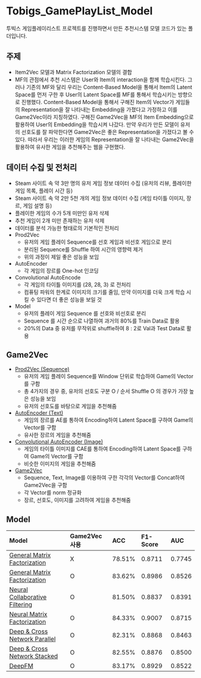 # Tobigs_GamePlayList_Model
투빅스 게임플레이리스트 프로젝트를 진행하면서 만든 추천시스템 모델 코드가 있는 폴더입니다.

## 주제
- Item2Vec 모델과 Matrix Factorization 모델의 결합
- MF의 관점에서 추천 시스템은 User와 Item의 interaction을 함께 학습시킨다. 그러나 기존의 MF와 달리 우리는 Content-Based Model을 통해서 Item의 Latent Space를 먼저 구한 후 User의 Latent Space를 MF를 통해서 학습시키는 방향으로 진행했다. Content-Based Model을 통해서 구해진 Item의 Vector가 게임들의 Representation을 잘 나타내는 Embedding을 가졌다고 가정하고 이를 Game2Vec이라 지칭하였다. 구해진 Game2Vec을 MF의 Item Embedding으로 활용하여 User의 Embedding을 학습시켜 나갔다. 만약 우리가 만든 모델이 유저의 선호도를 잘 파악한다면 Game2Vec은 좋은 Representation을 가졌다고 볼 수 있다. 따라서 우리는 이러한 게임의 Representation을 잘 나타내는 Game2Vec을 활용하여 유사한 게임을 추천해주는 웹을 구현했다.

## 데이터 수집 및 전처리
- Steam 사이트 속 약 3만 명의 유저 게임 정보 데이터 수집 (유저의 리뷰, 플레이한 게임 목록, 플레이 시간 등)
- Steam 사이트 속 약 2만 5천 개의 게임 정보 데이터 수집 (게임 타이틀 이미지, 장르, 게임 설명 등)
- 플레이한 게임의 수가 5개 미만인 유저 삭제
- 추천 게임이 2개 미만 존재하는 유저 삭제
- 데이터를 분석 가능한 형태로의 기본적인 전처리
- Prod2Vec
  - 유저의 게임 플레이 Sequence를 선호 게임과 비선호 게임으로 분리
  - 분리된 Sequence를 Shuffle 하여 시간의 영향력 제거
  - 위의 과정이 제일 좋은 성능을 보임
- AutoEncoder
  - 각 게임의 장르를 One-hot 인코딩
- Convolutional AutoEncode
  - 각 게임의 타이틀 이미지를 (28, 28, 3) 로 전처리
  - 컴퓨팅 파워의 한계로 이미지의 크기를 줄임, 만약 이미지를 더욱 크게 학습 시킬 수 있다면 더 좋은 성능을 보일 것 
- Model
  - 유저의 플레이 게임 Sequence 를 선호와 비선호로 분리
  - Sequence 를 시간 순으로 나열하여 과거의 80%를 Train Data로 활용
  - 20%의 Data 중 유저를 무작위로 shuffle하여 8 : 2로 Val과 Test Data로 활용

## Game2Vec
- [Prod2Vec (Sequence)](https://github.com/SeongBeomLEE/Tobigs_GamePlayList_Model/blob/main/Prod2Vec_(Sequence).ipynb)
  - 유저의 게임 플레이 Sequence를 Window 단위로 학습하여 Game의 Vector를 구함
  - 총 4가지의 경우 중, 유저의 선호도 구분 O / 순서 Shuffle O 의 경우가 가장 높은 성능을 보임
  - 유저의 선호도를 바탕으로 게임을 추천해줌
- [AutoEncoder (Text)](https://github.com/SeongBeomLEE/Tobigs_GamePlayList_Model/blob/main/AutoEncoder_(Text).ipynb)
  - 게임의 장르를 AE를 통하여 Encoding하여 Latent Space를 구하여 Game의 Vector를 구함
  - 유사한 장르의 게임을 추천해줌
- [Convolutional AutoEncoder (Image)](https://github.com/SeongBeomLEE/Tobigs_GamePlayList_Model/blob/main/Convolutional_AutoEncoder_(Image).ipynb)
  - 게임의 타이틀 이미지를 CAE를 통하여 Encoding하여 Latent Space를 구하여 Game의 Vector를 구함
  - 비슷한 이미지의 게임을 추천해줌
- [Game2Vec](https://github.com/SeongBeomLEE/Tobigs_GamePlayList_Model/blob/main/Game2Vec.ipynb)
  - Sequence, Text, Image를 이용하여 구한 각각의 Vector를 Concat하여 Game2Vec을 구함
  - 각 Vector를 norm 정규화
  - 장르, 선호도, 이미지를 고려하여 게임을 추천해줌

## Model
| Model | Game2Vec 사용 | ACC | F1-Score | AUC |
| :--- | :--- | :--- | :--- | :--- |
| [General Matrix Factorization](https://github.com/SeongBeomLEE/Tobigs_GamePlayList_Model/blob/main/GMF_Base.ipynb) | X | 78.51% | 0.8711 | 0.7745 |
| [General Matrix Factorization](https://github.com/SeongBeomLEE/Tobigs_GamePlayList_Model/blob/main/GMF.ipynb) | O | 83.62% | 0.8986 | 0.8526 |
| [Neural Collaborative Filtering](https://github.com/SeongBeomLEE/Tobigs_GamePlayList_Model/blob/main/NCF.ipynb) | O | 81.50% | 0.8837 | 0.8391 |
| [Neural Matrix Factorization](https://github.com/SeongBeomLEE/Tobigs_GamePlayList_Model/blob/main/NMF.ipynb) | O | 84.33% | 0.9007 | 0.8715 |
| [Deep & Cross Network Parallel](https://github.com/SeongBeomLEE/Tobigs_GamePlayList_Model/blob/main/DCN_Parallel.ipynb) | O | 82.31% | 0.8868 | 0.8463 |
| [Deep & Cross Network Stacked](https://github.com/SeongBeomLEE/Tobigs_GamePlayList_Model/blob/main/DCN_Stacked.ipynb) | O | 82.55% | 0.8876 | 0.8500 |
| [DeepFM](https://github.com/SeongBeomLEE/Tobigs_GamePlayList_Model/blob/main/DeepFM.ipynb) | O | 83.17% | 0.8929 | 0.8522 |
